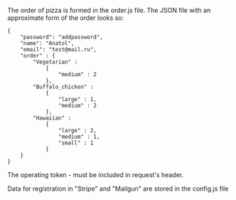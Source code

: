 
The order of pizza is formed in the order.js file.
The JSON file with an approximate form of the order looks so:

```
{   
	"password": "addpassword",
	"name": "Anatol",
	"email": "test@mail.ru",
	"order" : {
		"Vegetarian" : 
			{
				"medium" : 2			
			},	
		"Buffalo_chicken" : 
			{
				"large" : 1,
				"medium" : 2			
			},
		"Hawaiian" : 
			{
				"large" : 2,
				"medium" : 1,
				"small" : 1
			}
	}	
} 
```

The operating token - must be included in request's header.

Data for registration in "Stripe" and "Mailgun" are stored in the config.js file

